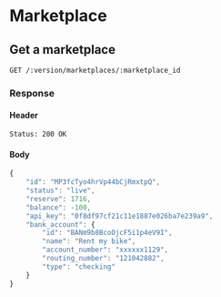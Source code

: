 # Marketplace

## Get a marketplace

    GET /:version/marketplaces/:marketplace_id

### Response

#### Header

    Status: 200 OK

#### Body

```javascript
{
    "id": "MP3fcTyo4hrVp44bCjRmxtpQ",
    "status": "live",
    "reserve": 1716,
    "balance": -100,
    "api_key": "0f8df97cf21c11e1887e026ba7e239a9",
    "bank_account": {
        "id": "BANm9b8BcoOjcF5i1p4eV9I",
        "name": "Rent my bike",
        "account_number": "xxxxxx1129",
        "routing_number": "121042882",
        "type": "checking"
    }
}
```